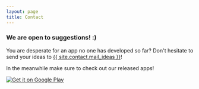 ```yaml
---
layout: page
title: Contact
---
```


### We are open to suggestions! :)

You are desperate for an app no one has developed so far? Don't hesitate to send your ideas to 
<a href="mailto:{{ site.contact.mail_ideas }}" target="_top">{{ site.contact.mail_ideas }}</a>!

In the meanwhile make sure to check out our released apps!

<a href="https://play.google.com/store/search?q=pub:Faudroids">
  <img alt="Get it on Google Play" src="https://developer.android.com/images/brand/en_generic_rgb_wo_60.png" />
</a>
